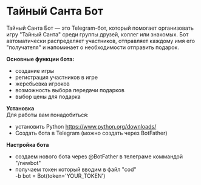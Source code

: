 # Тайный Санта Бот

Тайный Санта Бот — это Telegram-бот, который помогает организовать игру "Тайный Санта" среди группы друзей, коллег или знакомых. Бот автоматически распределяет участников, отправляет каждому имя его "получателя" и напоминает о необходимости отправить подарок.

**Основные функции бота:**
- создание игры
- регистрация участников в игре
- жеребьевка игроков
- возможность выбора передачи подарков
- выбор цены для подарка

**Установка**  
Для работы вам понадобиться:
- установить Python https://www.python.org/downloads/
- Создать бота в Telegram (можно создать через BotFather)

**Настройка бота**
- создаем нового бота через @BotFather в телеграме коммандой "/newbot"
- получаем токен который вводим в файл "cod"  
-b bot = Bot(token='YOUR_TOKEN')

